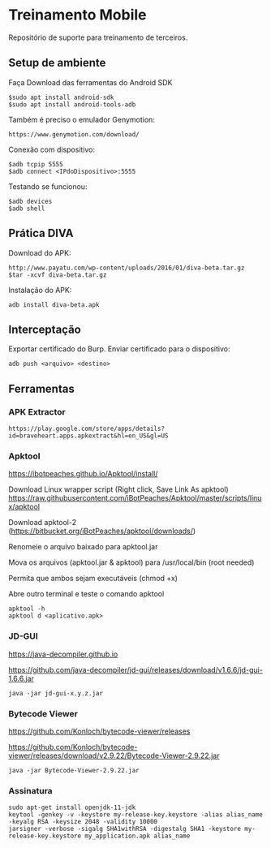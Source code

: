 # Treinamento Mobile
Repositório de suporte para treinamento de terceiros.

## Setup de ambiente
Faça Download das ferramentas do Android SDK
```
$sudo apt install android-sdk
$sudo apt install android-tools-adb
```
Também é preciso o emulador Genymotion:
```
https://www.genymotion.com/download/
```
Conexão com dispositivo:
```
$adb tcpip 5555
$adb connect <IPdoDispositivo>:5555
```
Testando se funcionou:
```
$adb devices
$adb shell
```

## Prática DIVA
Download do APK:
```
http://www.payatu.com/wp-content/uploads/2016/01/diva-beta.tar.gz
$tar -xcvf diva-beta.tar.gz
```
Instalação do APK:
```
adb install diva-beta.apk
```

## Interceptação
Exportar certificado do Burp.
Enviar certificado para o dispositivo:
```
adb push <arquivo> <destino>
```
## Ferramentas
### APK Extractor
```
https://play.google.com/store/apps/details?id=braveheart.apps.apkextract&hl=en_US&gl=US
```
### Apktool
https://ibotpeaches.github.io/Apktool/install/

Download Linux wrapper script (Right click, Save Link As apktool) https://raw.githubusercontent.com/iBotPeaches/Apktool/master/scripts/linux/apktool

Download apktool-2 (https://bitbucket.org/iBotPeaches/apktool/downloads/)

Renomeie o arquivo baixado para apktool.jar

Mova os arquivos (apktool.jar & apktool) para /usr/local/bin (root needed)

Permita que ambos sejam executáveis (chmod +x)

Abre outro terminal e teste o comando apktool
```
apktool -h
apktool d <aplicativo.apk>
```
### JD-GUI
https://java-decompiler.github.io

https://github.com/java-decompiler/jd-gui/releases/download/v1.6.6/jd-gui-1.6.6.jar
```
java -jar jd-gui-x.y.z.jar
```
### Bytecode Viewer
https://github.com/Konloch/bytecode-viewer/releases

https://github.com/Konloch/bytecode-viewer/releases/download/v2.9.22/Bytecode-Viewer-2.9.22.jar
```
java -jar Bytecode-Viewer-2.9.22.jar
```

### Assinatura
```
sudo apt-get install openjdk-11-jdk
keytool -genkey -v -keystore my-release-key.keystore -alias alias_name -keyalg RSA -keysize 2048 -validity 10000
jarsigner -verbose -sigalg SHA1withRSA -digestalg SHA1 -keystore my-release-key.keystore my_application.apk alias_name
```
